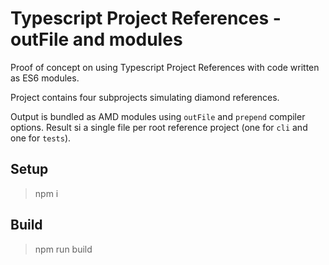 # Typescript Project References - outFile and modules
Proof of concept on using Typescript Project References with code written as ES6 modules. 

Project contains four subprojects simulating diamond references. 

Output is bundled as AMD modules using `outFile` and `prepend` compiler options. Result si a single file per root reference project (one for `cli` and one for `tests`).

## Setup

> npm i

## Build

> npm run build